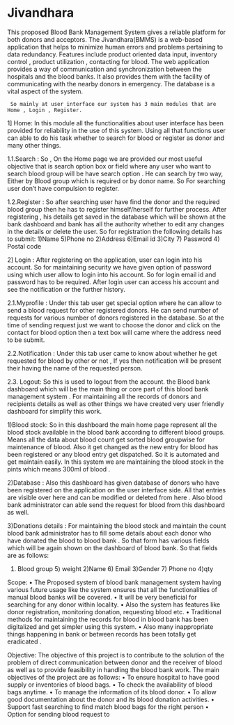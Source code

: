 # Jivandhara
This proposed Blood Bank Management System gives a reliable platform for both donors and acceptors. The Jivandhara(BMMS) is a web-based application that helps to minimize human errors and problems pertaining to data redundancy.
Features include product oriented data input, inventory control , product utilization , contacting for blood.
The web application provides a way of communication and synchronization between the hospitals and the blood banks. It also provides them with the facility of communicating with the nearby donors in emergency. 
The database is a vital aspect of the system.



     So mainly at user interface our system has 3 main modules that are Home , Login , Register.
1] Home:
       In this module all the functionalities about user interface has been provided for reliability in the use of this system. Using all that functions user can able to do his task whether to search for blood or register as donor and many other things.

1.1.Search :
         So , On the Home page we are provided our most useful objective that is search option box or field where any user who want to search blood group will be have search option . He can search by two way, Either by Blood group which is required or by donor name. So For searching user don’t have compulsion to register.

1.2.Register :
       So after searching user have find the donor and the required blood group then he has to register himself/herself for further process. After registering , his details get saved in the database which will be shown at the bank dashboard and bank has all the authority whether to edit any changes in the details or delete the user.
So for registration the following details has to submit:
        1)Name                                  5)Phone no
        2)Address                               6)Email id
        3)City                                     7) Password
        4) Postal code                  

2] Login :
         After registering on the application, user can login into his account. So for maintaining security we have given option of password using which user allow to login into his account.
So for login email id and password has to be required. After login user can access his account and see the notification or the further history.

 2.1.Myprofile :
     Under this tab user get special option where he can allow to send a blood request for other registered donors. He can send number of requests for various number of donors registered in the database. So at the time of sending request just we want to choose the donor and click on the contact for blood option then a text box will came where the address need to be submit.
 
 2.2.Notification :
    Under this tab user came to know about whether he get requested for blood by other or not , If yes then notification will be present their having the name of the requested person.
 
 2.3. Logout:  So this is used to logout from the account.
  the Blood bank dashboard which will be the main thing or core part of this blood bank management system . For maintaining all the records of donors and recipients details as well as other things we have created very user friendly dashboard for simplify this work.

1)Blood stock:
So in this dashboard the main home page represent all the blood stock available in the blood bank according to different blood groups. Means all the data about blood count get sorted blood groupwise for maintenance of blood. Also it get changed as the new entry for blood has been registered or any blood entry get dispatched. So it is automated and get maintain easily.
In this system we are maintaining the blood stock in the pints which means 300ml of blood .

2)Database :
 Also this dashboard has given database of donors who have been registered on the application on the user interface side. All that entries are visible over here and can be modified or deleted from here . Also blood bank administrator can able send the request for blood from this dashboard as well.

3)Donations details :
     For maintaining the blood stock and maintain the count blood bank administrator has to fill some details about each donor who have donated the blood to blood bank . So that form has various fields which will be again shown on the dashboard of blood bank.
So that fields are as follows:
1) Blood group                        5) weight
2)Name                                   6) Email
3)Gender                                 7) Phone no
4)qty

Scope:
•	The Proposed system of blood bank management system having various future usage like the system ensures that all the functionalities of manual blood banks will be covered.
•	It will be very beneficial for searching for any donor within locality.
•	Also the system has features like donor registration, monitoring donation, requesting blood etc.
•	Traditional methods for maintaining the records for blood in blood bank has been digitalized and get simpler using this system.
•	Also many inappropriate things happening in bank or between records has been totally get eradicated .

Objective:
The objective of this project is to contribute to the solution of the problem of direct communication between donor and the receiver of blood as well as to provide feasibility in handling the blood bank work. The main objectives of the project are as follows: 
•	To ensure hospital to have good supply or inventories of blood bags.
•	To check the availability of blood bags anytime.
•	To manage the information of its blood donor.
•	To allow good documentation about the donor and its blood donation activities.
•	Support fast searching to find match blood bags for the right person
•	Option for sending blood request to

